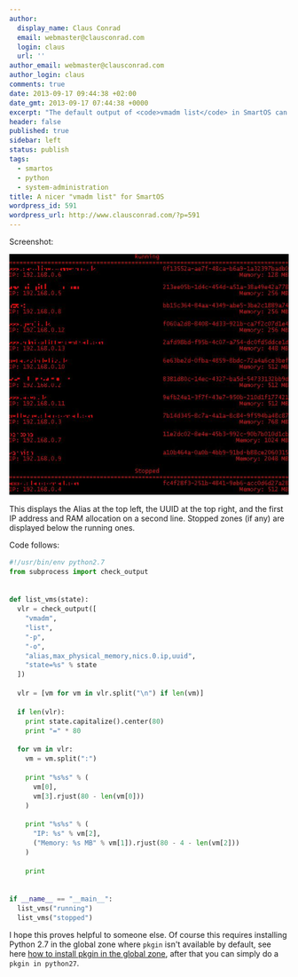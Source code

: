```yaml
---
author:
  display_name: Claus Conrad
  email: webmaster@clausconrad.com
  login: claus
  url: ''
author_email: webmaster@clausconrad.com
author_login: claus
comments: true
date: 2013-09-17 09:44:38 +02:00
date_gmt: 2013-09-17 07:44:38 +0000
excerpt: "The default output of <code>vmadm list</code> in SmartOS can be a little hard to read (especially if you, like me, use long aliases for your zones). Here is a little Python script that formats the list of VMs for a more user-friendly output.\r\n"
header: false
published: true
sidebar: left
status: publish
tags:
  - smartos
  - python
  - system-administration
title: A nicer "vmadm list" for SmartOS
wordpress_id: 591
wordpress_url: http://www.clausconrad.com/?p=591
---
```


Screenshot:

[![vmlist](/assets/img/vmlist_9782574613_o.jpg)](/assets/img/vmlist_9782574613_o.jpg)

This displays the Alias at the top left, the UUID at the top right, and the first IP address and RAM allocation on a second line. Stopped zones (if any) are displayed below the running ones.

Code follows:
  
```python
#!/usr/bin/env python2.7  
from subprocess import check_output


def list_vms(state):  
  vlr = check_output([  
    "vmadm",  
    "list",  
    "-p",  
    "-o",  
    "alias,max_physical_memory,nics.0.ip,uuid",  
    "state=%s" % state  
  ])

  vlr = [vm for vm in vlr.split("\n") if len(vm)]  

  if len(vlr):  
    print state.capitalize().center(80)  
    print "=" * 80  

  for vm in vlr:  
    vm = vm.split(":")  

    print "%s%s" % (  
      vm[0],  
      vm[3].rjust(80 - len(vm[0]))  
    )  

    print "%s%s" % (  
      "IP: %s" % vm[2],  
      ("Memory: %s MB" % vm[1]).rjust(80 - 4 - len(vm[2]))  
    )  

    print


if __name__ == "__main__":  
  list_vms("running")  
  list_vms("stopped")  
```

I hope this proves helpful to someone else. Of course this requires installing Python 2.7 in the global zone where `pkgin` isn't available by default, see here [how to install pkgin in the global zone](https://pkgsrc.joyent.com/install-on-illumos/), after that you can simply do a `pkgin in python27`.

